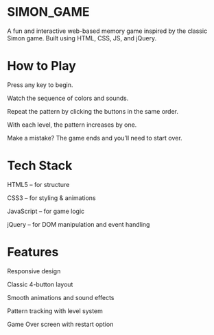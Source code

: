 # SIMON_GAME
A fun and interactive web-based memory game inspired by the classic Simon game. Built using HTML, CSS, JS, and jQuery.

# How to Play
Press any key to begin.

Watch the sequence of colors and sounds.

Repeat the pattern by clicking the buttons in the same order.

With each level, the pattern increases by one.

Make a mistake? The game ends and you’ll need to start over.

# Tech Stack
HTML5 – for structure

CSS3 – for styling & animations

JavaScript – for game logic

jQuery – for DOM manipulation and event handling

# Features
Responsive design

Classic 4-button layout

Smooth animations and sound effects

Pattern tracking with level system

Game Over screen with restart option

